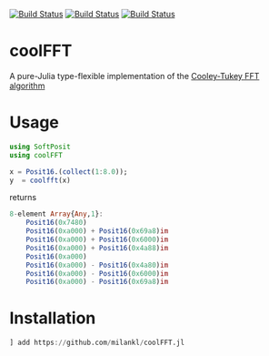 [![Build Status](https://travis-ci.com/milankl/coolFFT.jl.svg?branch=master)](https://travis-ci.com/milankl/coolFFT.jl)
[![Build Status](https://ci.appveyor.com/api/projects/status/github/milankl/coolFFT.jl?svg=true)](https://ci.appveyor.com/project/milankl/coolFFT-jl)
[![Build Status](https://api.cirrus-ci.com/github/milankl/coolFFT.jl.svg)](https://cirrus-ci.com/github/milankl/coolFFT.jl)

# coolFFT

A pure-Julia type-flexible implementation of the [Cooley-Tukey FFT algorithm](https://en.wikipedia.org/wiki/Cooley%E2%80%93Tukey_FFT_algorithm)

# Usage

```julia
using SoftPosit
using coolFFT

x = Posit16.(collect(1:8.0));
y  = coolfft(x)
```
returns
```julia
8-element Array{Any,1}:
    Posit16(0x7480)                  
    Posit16(0xa000) + Posit16(0x69a8)im
    Posit16(0xa000) + Posit16(0x6000)im
    Posit16(0xa000) + Posit16(0x4a88)im
    Posit16(0xa000)                  
    Posit16(0xa000) - Posit16(0x4a80)im
    Posit16(0xa000) - Posit16(0x6000)im
    Posit16(0xa000) - Posit16(0x69a8)im
```

# Installation
```julia
] add https://github.com/milankl/coolFFT.jl
```
